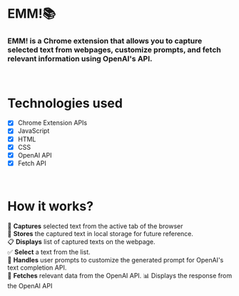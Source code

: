 # EMM!📚

### EMM! is a Chrome extension that allows you to capture selected text from webpages, customize prompts, and fetch relevant information using OpenAI's API.
<br>

# Technologies used
- [x] Chrome Extension APIs
- [x] JavaScript
- [x] HTML
- [x] CSS
- [x] OpenAI API
- [x] Fetch API
<br>

# How it works?
📌 **Captures** selected text from the active tab of the browser<br>
💾 **Stores** the captured text in local storage for future reference.<br>
📋 **Displays** list of captured texts on the webpage.<br>
✅ **Select** a text from the list.<br>
💭 **Handles** user prompts to customize the generated prompt for OpenAI's text completion API.<br>
🔎 **Fetches** relevant data from the OpenAI API.
📊 Displays the response from the OpenAI API
